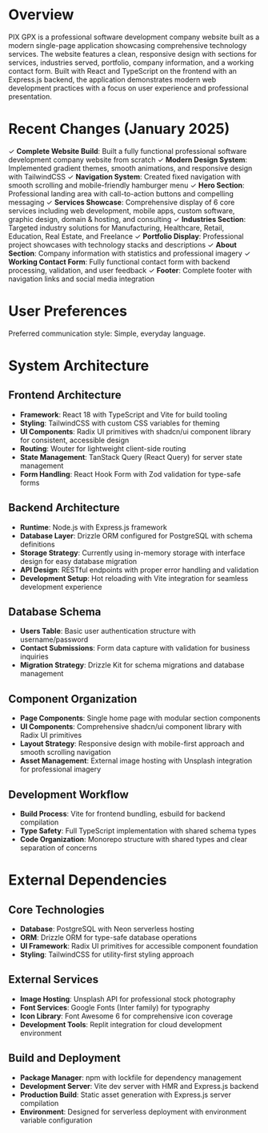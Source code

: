 # Overview

PIX GPX is a professional software development company website built as a modern single-page application showcasing comprehensive technology services. The website features a clean, responsive design with sections for services, industries served, portfolio, company information, and a working contact form. Built with React and TypeScript on the frontend with an Express.js backend, the application demonstrates modern web development practices with a focus on user experience and professional presentation.

# Recent Changes (January 2025)

✓ **Complete Website Build**: Built a fully functional professional software development company website from scratch
✓ **Modern Design System**: Implemented gradient themes, smooth animations, and responsive design with TailwindCSS
✓ **Navigation System**: Created fixed navigation with smooth scrolling and mobile-friendly hamburger menu
✓ **Hero Section**: Professional landing area with call-to-action buttons and compelling messaging
✓ **Services Showcase**: Comprehensive display of 6 core services including web development, mobile apps, custom software, graphic design, domain & hosting, and consulting
✓ **Industries Section**: Targeted industry solutions for Manufacturing, Healthcare, Retail, Education, Real Estate, and Freelance
✓ **Portfolio Display**: Professional project showcases with technology stacks and descriptions
✓ **About Section**: Company information with statistics and professional imagery
✓ **Working Contact Form**: Fully functional contact form with backend processing, validation, and user feedback
✓ **Footer**: Complete footer with navigation links and social media integration

# User Preferences

Preferred communication style: Simple, everyday language.

# System Architecture

## Frontend Architecture
- **Framework**: React 18 with TypeScript and Vite for build tooling
- **Styling**: TailwindCSS with custom CSS variables for theming
- **UI Components**: Radix UI primitives with shadcn/ui component library for consistent, accessible design
- **Routing**: Wouter for lightweight client-side routing
- **State Management**: TanStack Query (React Query) for server state management
- **Form Handling**: React Hook Form with Zod validation for type-safe forms

## Backend Architecture
- **Runtime**: Node.js with Express.js framework
- **Database Layer**: Drizzle ORM configured for PostgreSQL with schema definitions
- **Storage Strategy**: Currently using in-memory storage with interface design for easy database migration
- **API Design**: RESTful endpoints with proper error handling and validation
- **Development Setup**: Hot reloading with Vite integration for seamless development experience

## Database Schema
- **Users Table**: Basic user authentication structure with username/password
- **Contact Submissions**: Form data capture with validation for business inquiries
- **Migration Strategy**: Drizzle Kit for schema migrations and database management

## Component Organization
- **Page Components**: Single home page with modular section components
- **UI Components**: Comprehensive shadcn/ui component library with Radix UI primitives
- **Layout Strategy**: Responsive design with mobile-first approach and smooth scrolling navigation
- **Asset Management**: External image hosting with Unsplash integration for professional imagery

## Development Workflow
- **Build Process**: Vite for frontend bundling, esbuild for backend compilation
- **Type Safety**: Full TypeScript implementation with shared schema types
- **Code Organization**: Monorepo structure with shared types and clear separation of concerns

# External Dependencies

## Core Technologies
- **Database**: PostgreSQL with Neon serverless hosting
- **ORM**: Drizzle ORM for type-safe database operations
- **UI Framework**: Radix UI primitives for accessible component foundation
- **Styling**: TailwindCSS for utility-first styling approach

## External Services
- **Image Hosting**: Unsplash API for professional stock photography
- **Font Services**: Google Fonts (Inter family) for typography
- **Icon Library**: Font Awesome 6 for comprehensive icon coverage
- **Development Tools**: Replit integration for cloud development environment

## Build and Deployment
- **Package Manager**: npm with lockfile for dependency management
- **Development Server**: Vite dev server with HMR and Express.js backend
- **Production Build**: Static asset generation with Express.js server compilation
- **Environment**: Designed for serverless deployment with environment variable configuration